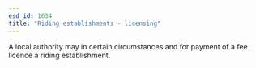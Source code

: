 ```yaml
---
esd_id: 1634
title: "Riding establishments - licensing"
---
```


A local authority may in certain circumstances and for payment of a fee licence a riding establishment.

